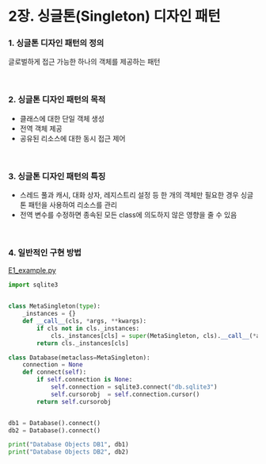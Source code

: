 # 2장. 싱글톤(Singleton) 디자인 패턴  
### 1. 싱글톤 디자인 패턴의 정의  
글로벌하게 접근 가능한 하나의 객체를 제공하는 패턴

<br>

### 2. 싱글톤 디자인 패턴의 목적  
- 클래스에 대한 단일 객체 생성
- 전역 객체 제공
- 공유된 리소스에 대한 동시 접근 제어

<br>

### 3. 싱글톤 디자인 패턴의 특징  
- 스레드 풀과 캐시, 대화 상자, 레지스트리 설정 등 한 개의 객체만 필요한 경우 싱글톤 패턴을 사용하여 리소스를 관리
- 전역 변수를 수정하면 종속된 모든 class에 의도하지 않은 영향을 줄 수 있음

<br>

### 4. 일반적인 구현 방법 
[E1_example.py](/2장.%20싱글톤%20디자인%20패턴/E1_example.py)

```python
import sqlite3


class MetaSingleton(type):
    _instances = {}
    def __call__(cls, *args, **kwargs):
        if cls not in cls._instances:
            cls._instances[cls] = super(MetaSingleton, cls).__call__(*args, **kwargs)
        return cls._instances[cls]

class Database(metaclass=MetaSingleton):
    connection = None
    def connect(self):
        if self.connection is None:
            self.connection = sqlite3.connect("db.sqlite3")
            self.cursorobj  = self.connection.cursor()
        return self.cursorobj


db1 = Database().connect()
db2 = Database().connect()

print("Database Objects DB1", db1)
print("Database Objects DB2", db2)
```
